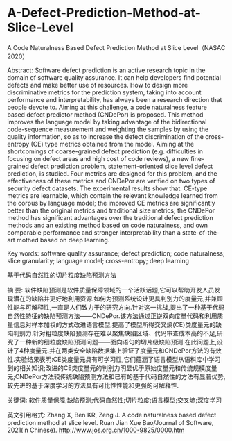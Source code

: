 # A-Defect-Prediction-Method-at-Slice-Level
A Code Naturalness Based Defect Prediction Method at Slice Level（NASAC 2020）

Abstract:  Software defect prediction is an active research topic in the domain of software quality assurance. It can help developers find potential defects and make better use of resources. How to design more discriminative metrics for the prediction system, taking into account performance and interpretability, has always been a research direction that people devote to. Aiming at this challenge, a code naturalness feature based defect predictor method (CNDePor) is proposed. This method improves the language model by taking advantage of the bidirectional code-sequence measurement and weighting the samples by using the quality information, so as to increase the defect discrimination of the cross-entropy (CE) type metrics obtained from the model. Aiming at the shortcomings of coarse-grained defect prediction (e.g. difficulties in focusing on defect areas and high cost of code reviews), a new fine-grained defect prediction problem, statement-oriented slice level defect prediction, is studied. Four metrics are designed for this problem, and the effectiveness of these metrics and CNDePor are verified on two types of security defect datasets. The experimental results show that: CE-type metrics are learnable, which contain the relevant knowledge learned from the corpus by language model; the improved CE metrics are significantly better than the original metrics and traditional size metrics; the CNDePor method has significant advantages over the traditional defect prediction methods and an existing method based on code naturalness, and own comparable performance and stronger interpretability than a state-of-the-art mothed based on deep learning.

Key words:  software quality assurance; defect prediction; code naturalness; slice granularity; language model; cross-entropy; deep learning

基于代码自然性的切片粒度缺陷预测方法

摘  要:	软件缺陷预测是软件质量保障领域的一个活跃话题,它可以帮助开发人员发现潜在的缺陷并更好地利用资源.如何为预测系统设计更具判别力的度量元,并兼顾性能与可解释性,一直是人们致力于的研究方向.针对这一挑战,提出了一种基于代码自然性特征的缺陷预测方法——CNDePor.该方法通过正逆双向度量代码和利用质量信息对样本加权的方式改进语言模型,提高了模型所得交叉熵(CE)类度量元的缺陷判别力.针对粗粒度缺陷预测存在难以聚焦缺陷区域、代码审查成本高的不足,研究了一种新的细粒度缺陷预测问题——面向语句的切片级缺陷预测.在此问题上,设计了4种度量元,并在两类安全缺陷数据集上验证了度量元和CNDePor方法的有效性.实验结果表明:CE类度量元具有可学习性,它们蕴涵了语言模型从语料库中学习到的相关知识;改进的CE类度量元的判别力明显优于原始度量元和传统规模度量元;CNDePor方法较传统缺陷预测方法和已有的基于代码自然性的方法有显著优势,较先进的基于深度学习的方法具有可比性性能和更强的可解释性.

关键词:	软件质量保障;缺陷预测;代码自然性;切片粒度;语言模型;交叉熵;深度学习

英文引用格式: Zhang X, Ben KR, Zeng J. A code naturalness based defect prediction method at slice level. Ruan Jian Xue Bao/Journal of Software, 2021(in Chinese). http://www.jos.org.cn/1000-9825/0000.htm

